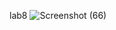 lab8
![Screenshot (66)](https://github.com/riyantama22/lab8/assets/127660762/28e269bf-e60d-430b-96a8-eaf706f3d341)
